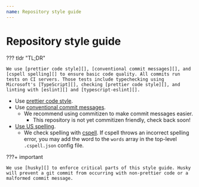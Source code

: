 ```yaml
---
name: Repository style guide
---
```


# Repository style guide

??? tldr "TL;DR"

    We use [prettier code style][], [conventional commit messages][], and [cspell spelling][] to ensure basic code quality. All commits run tests on CI servers. Those tests include typechecking using Microsoft's [TypeScript][], checking [prettier code style][], and linting with [eslint][] and [typescript-eslint][].

- Use [prettier code style][].
- Use [conventional commit messages][].
  - We recommend using commitizen to make commit messages easier.
    - This repository is not yet commitizen friendly, check back soon!
- [Use US spelling][].
  - We check spelling with [cspell][]. If cspell throws an incorrect spelling error, you may add the word to the `words` array in the top-level `.cspell.json` config file.

???+ important

    We use [husky][] to enforce critical parts of this style guide. Husky will prevent a git commit from occurring with non-prettier code or a malformed commit message.

[husky]: https://typicode.github.io/husky/#/
[prettier code style]: https://prettier.io/
[conventional commit messages]: https://commitlint.js.org/
[use us spelling]: https://docs.microsoft.com/en-us/style-guide/word-choice/use-us-spelling-avoid-non-english-words
[cspell]: https://streetsidesoftware.github.io/cspell/
[cspell spelling]: https://streetsidesoftware.github.io/cspell/
[typescript]: https://www.typescriptlang.org/
[eslint]: https://eslint.org/
[typescript-eslint]: https://typescript-eslint.io/
